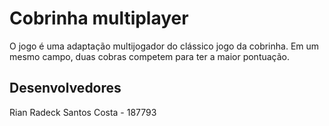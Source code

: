 # Cobrinha multiplayer

O jogo é uma adaptação multijogador do clássico jogo da cobrinha. Em um mesmo campo, duas cobras competem para ter a maior pontuação.

## Desenvolvedores
Rian Radeck Santos Costa - 187793
